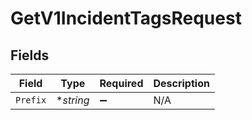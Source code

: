 # GetV1IncidentTagsRequest


## Fields

| Field              | Type               | Required           | Description        |
| ------------------ | ------------------ | ------------------ | ------------------ |
| `Prefix`           | **string*          | :heavy_minus_sign: | N/A                |